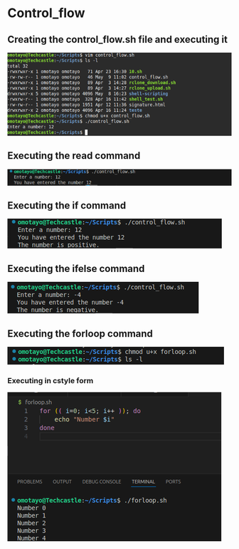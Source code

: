 # Control_flow

## Creating the control_flow.sh file and executing it

![](./img/first_script.png)

## Executing the read command 

![](./img/read_script.png)

## Executing the if command
![](./img/if_script.png)

## Executing the ifelse command
![](./img/elseif.png)       

## Executing the forloop command
![](./img/for_loop_exper.png)

### Executing in cstyle form
![](./img/cstyle.png)